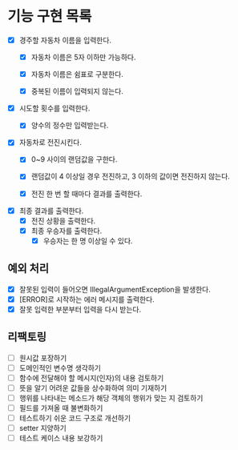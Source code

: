# 기능 구현 목록

- [x] 경주할 자동차 이름을 입력한다.
  - [x] 자동차 이름은 5자 이하만 가능하다.
  - [x] 자동차 이름은 쉼표로 구분한다.
  - [x] 중복된 이름이 입력되지 않는다.
  

- [x] 시도할 횟수를 입력한다.
  - [x] 양수의 정수만 입력받는다.
  

- [x] 자동차로 전진시킨다.
  - [x] 0~9 사이의 랜덤값을 구한다.
  - [x] 랜덤값이 4 이상일 경우 전진하고, 3 이하의 값이면 전진하지 않는다.
  - [x] 전진 한 번 할 때마다 결과를 출력한다.
  

- [x] 최종 결과를 출력한다.
  - [x] 전진 상황을 출력한다.
  - [x] 최종 우승자를 출력한다.
    - [x] 우승자는 한 명 이상일 수 있다.

## 예외 처리
- [x] 잘못된 입력이 들어오면 IllegalArgumentException을 발생한다.
- [x] [ERROR]로 시작하는 에러 메시지를 출력한다.
- [x] 잘못 입력한 부분부터 입력을 다시 받는다.

## 리팩토링
- [ ] 원시값 포장하기
- [ ] 도메인적인 변수명 생각하기
- [ ] 함수에 전달해야 할 메시지(인자)의 내용 검토하기
- [ ] 뜻을 알기 어려운 값들을 상수화하여 의미 기재하기
- [ ] 행위를 나타내는 메소드가 해당 객체의 행위가 맞는 지 검토하기
- [ ] 필드를 가져올 때 불변화하기
- [ ] 테스트하기 쉬운 코드 구조로 개선하기
- [ ] setter 지양하기
- [ ] 테스트 케이스 내용 보강하기
